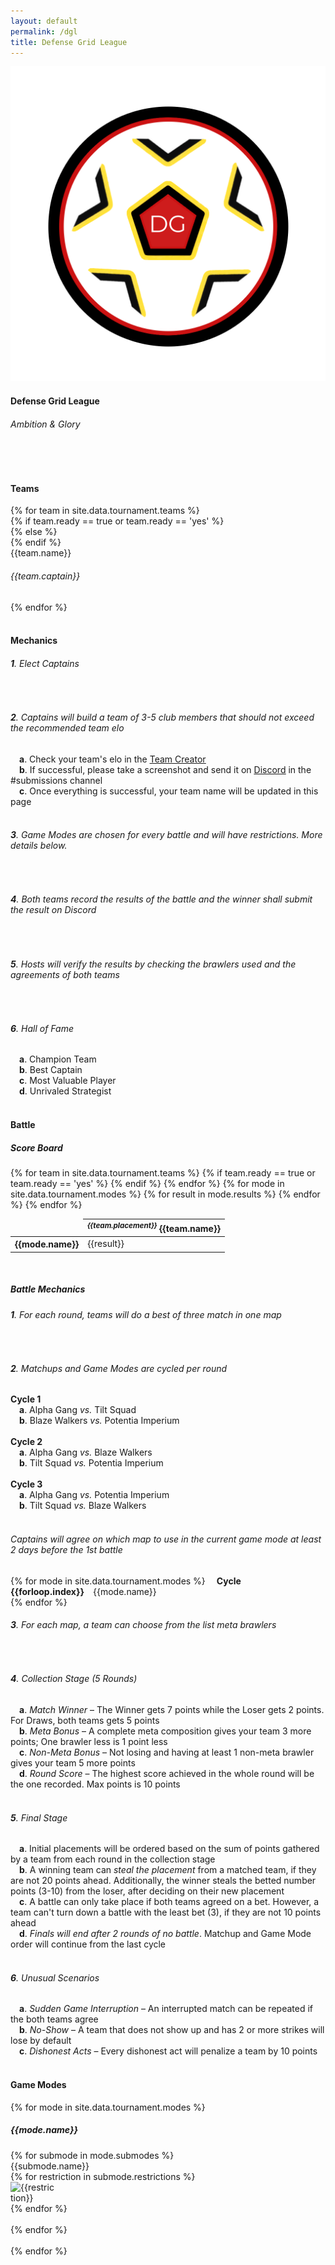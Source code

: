 ```yaml
---
layout: default
permalink: /dgl
title: Defense Grid League
---
```


<div class="container"> 
    <div class="row">
        <div class="col s12 m12 l12 center-align">
            <img class="header-img responsive-img" id="logo" src="/assets/img/DGL_Logo.png"/>
            <h4 class="logo-text">Defense Grid League</h4>
            <h6 class="logo-text">Ambition & Glory</h6>
            <br>
            <div class="divider red-shadow"></div>
            <br>
        </div>
        <div class="col s12 m12 l12">
            <h4>Teams</h4>
        </div>
        {% for team in site.data.tournament.teams %}
            <div class="col s12 m4 l3 center-align" id="col1-{{forloop.index}}">
            {% if team.ready == true or team.ready == 'yes' %}
                <div class="card red-shadow">
            {% else %}
                <div class="card">
            {% endif %}
                    <div class="card-content">
                        <span class="card-title grey-text text-darken-4 logo-text">{{team.name}}</span>
                        <h6 class="logo-text">{{team.captain}}</h6>
                    </div>
                </div>
            </div>
        {% endfor %}
        <div class="col s12 m12 l12">
            <br>
            <div class="divider"></div>
            <h4>Mechanics</h4>
            <h6><b>1</b>. Elect Captains</h6><br>
            <h6><b>2</b>. Captains will build a team of 3-5 club members that should not exceed the recommended team elo</h6>
            &emsp;<h7><b>a</b>. Check your team's elo in the <u><a href="{{site.url}}/team-creator">Team Creator</a></u></h7><br>
            &emsp;<h7><b>b</b>. If successful, please take a screenshot and send it on <u><a href="{{site.url}}/#chat">Discord</a></u> in the #submissions channel</h7><br>
            &emsp;<h7><b>c</b>. Once everything is successful, your team name will be updated in this page</h7><br><br>
            <h6><b>3</b>. Game Modes are chosen for every battle and will have restrictions. More details below.</h6><br>
            <h6><b>4</b>. Both teams record the results of the battle and the winner shall submit the result on Discord</h6><br>
            <h6><b>5</b>. Hosts will verify the results by checking the brawlers used and the agreements of both teams</h6><br>
            <h6><b>6</b>. Hall of Fame</h6>
            &emsp;<h7><b>a</b>. Champion Team</h7><br>
            &emsp;<h7><b>b</b>. Best Captain</h7><br>
            &emsp;<h7><b>c</b>. Most Valuable Player</h7><br>
            &emsp;<h7><b>d</b>. Unrivaled Strategist</h7><br>
        </div>
        <div class="col s12 m12 l12">
            <br>
            <div class="divider"></div>
            <h4>Battle</h4>
            <h5>Score Board</h5>
            <table class="responsive-table centered striped">
                <thead>
                    <tr>
                        <td></td>
                        {% for team in site.data.tournament.teams %}
                        {% if team.ready == true or team.ready == 'yes' %}
                        <th><i><sup>{{team.placement}}</sup></i> {{team.name}}</th>
                        {% endif %}
                        {% endfor %}
                    </tr>
                </thead>
                <tbody>
                    {% for mode in site.data.tournament.modes %}
                    <tr>
                        <th>{{mode.name}}</th>
                        {% for result in mode.results %}
                        <td>{{result}}</td>
                        {% endfor %}
                    </tr>
                    {% endfor %}
                </tbody>
            </table>
            <br>
            <h5>Battle Mechanics</h5>
            <h6><b>1</b>. For each round, teams will do a best of three match in one map</h6><br>
            <h6><b>2</b>. Matchups and Game Modes are <i>cycled per round</i></h6>
            <h7><b>Cycle 1 </b></h7><br>
            &emsp;<h7><b>a</b>. Alpha Gang <i>vs.</i> Tilt Squad</h7><br>
            &emsp;<h7><b>b</b>. Blaze Walkers <i>vs.</i> Potentia Imperium</h7><br><br>
            <h7><b>Cycle 2</b></h7><br>
            &emsp;<h7><b>a</b>. Alpha Gang <i>vs.</i> Blaze Walkers</h7><br>
            &emsp;<h7><b>b</b>. Tilt Squad <i>vs.</i> Potentia Imperium</h7><br><br>
            <h7><b>Cycle 3</b></h7><br>
            &emsp;<h7><b>a</b>. Alpha Gang <i>vs.</i> Potentia Imperium</h7><br>
            &emsp;<h7><b>b</b>. Tilt Squad <i>vs.</i> Blaze Walkers</h7><br><br>
            <h6><b></b> Captains will agree on which map to use in the current game mode at least 2 days before the 1st battle</h6>
            {% for mode in site.data.tournament.modes %}
            &emsp;<h7><b>Cycle {{forloop.index}}</b>&emsp;{{mode.name}}</h7><br>
            {% endfor %}
            <br>
            <h6><b>3</b>. For each map, a team can choose from the list meta brawlers</h6><br>
            <h6><b>4</b>. Collection Stage (5 Rounds)</h6>
            &emsp;<h7><b>a</b>. <i>Match Winner</i> &ndash; The Winner gets 7 points while the Loser gets 2 points. For Draws, both teams gets 5 points</h7><br>
            &emsp;<h7><b>b</b>. <i>Meta Bonus</i> &ndash; A complete meta composition gives your team 3 more points; One brawler less is 1 point less</h7><br>
            &emsp;<h7><b>c</b>. <i>Non-Meta Bonus</i> &ndash; Not losing and having at least 1 non-meta brawler gives your team 5 more points</h7><br>
            &emsp;<h7><b>d</b>. <i>Round Score</i> &ndash; The highest score achieved in the whole round will be the one recorded. Max points is 10 points</h7><br><br>
            <h6><b>5</b>. Final Stage</h6>
            &emsp;<h7><b>a</b>. Initial placements will be ordered based on the sum of points gathered by a team from each round in the collection stage</h7><br>
            &emsp;<h7><b>b</b>. A winning team can <i>steal the placement</i> from a matched team, if they are not 20 points ahead. Additionally, the winner steals the betted number points (3-10) from the loser, after deciding on their new placement</h7><br>
            &emsp;<h7><b>c</b>. A battle can only take place if both teams agreed on a bet. However, a team can't turn down a battle with the least bet (3), if they are not 10 points ahead</h7><br>
            &emsp;<h7><b>d</b>. <i>Finals will end after 2 rounds of no battle</i>. Matchup and Game Mode order will continue from the last cycle</h7><br><br>
            <h6><b>6</b>. Unusual Scenarios</h6>
            &emsp;<h7><b>a</b>. <i>Sudden Game Interruption</i> &ndash; An interrupted match can be repeated if the both teams agree</h7><br>
            &emsp;<h7><b>b</b>. <i>No-Show</i> &ndash; A team that does not show up and has 2 or more strikes will lose by default</h7><br>
            &emsp;<h7><b>c</b>. <i>Dishonest Acts</i> &ndash; Every dishonest act will penalize a team by 10 points</h7><br>
        </div>
        <div class="col s12 m12 l12">
            <br>
            <div class="divider"></div>
            <h4>Game Modes</h4>
        </div>
        {% for mode in site.data.tournament.modes %}
        <div class="col s12 m12 l12" id="col2-{{forloop.index}}">
            <h5><b>{{mode.name}}</b></h5>
            {% for submode in mode.submodes %}
            <div class="card">
                <div class="card-content">
                    <span class="card-title black-text text-darken-4 logo-text">{{submode.name}}</span>
                    <br>
                    <div class="row">
                    {% for restriction in submode.restrictions %}
                    <div class="col s4 m2 l1">
                        <img class="responsive-img" style="max-width:70px" src="/assets/img/restrictions/{{restriction}}.png" alt="{{restriction}}">
                    </div>
                    {% endfor %}
                    </div>
                </div>
            </div>
            <br>
            {% endfor %}
        </div>
        <br>
        {% endfor %}
    </div>
    <br><br>
</div>
